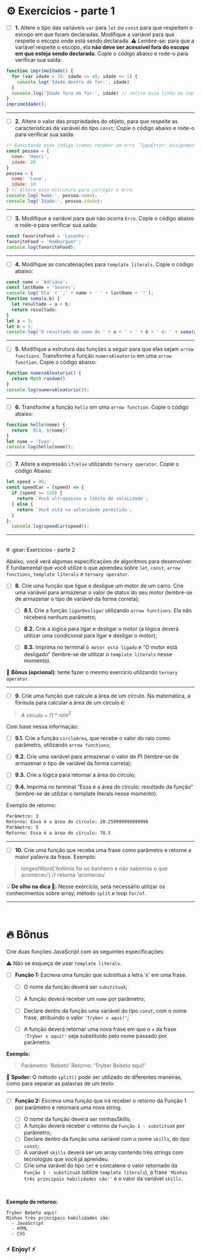 # :gear: Exercícios - parte 1

 - [ ] **1.** Altere o tipo das variáveis `var` para `let` ou `const` para que respeitem o escopo em que foram declaradas. Modifique a variável para que respeite o escopo onde está sendo declarada.
:warning:  Lembre-se: para que a variável respeite o escopo, ela **não deve ser acessível fora do escopo em que esteja sendo declarada**. Copie o código abaixo e rode-o para verificar sua saída:

```js
function imprimeIdade() {
  for (var idade = 30; idade <= 40; idade += 1) {
    console.log('Idade dentro do for:', idade)
  }
  console.log('Idade fora do for:', idade) // retire essa linha ao implementar o tipo de variável correta.
}
imprimeIdade();
```

---

- [ ] **2.** Altere o valor das propriedades do objeto, para que respeite as características da variável do tipo `const`; Copie o código abaixo e rode-o para verificar sua saída:

```js
// Executando esse código iremos receber um erro `TypeError: Assignment to constant variable.`
const pessoa = {
  nome: 'Henri',
  idade: 20
}
pessoa = {
  nome: 'Luna',
  idade: 19
} // Altere essa estrutura para corrigir o erro.
console.log('Nome:', pessoa.nome);
console.log('Idade:', pessoa.idade);
```
---

- [ ] **3.** Modifique a variável para que não ocorra `Erro`. Copie o código abaixo e rode-o para verificar sua saída:

```js
const favoriteFood = 'Lasanha';
favoriteFood = 'Hamburguer';
console.log(favoriteFood);
```
---

- [ ] **4.** Modifique as concatenações para `template literals`. Copie o código abaixo:

```js
const name = 'Adriana';
const lastName = 'Soares';
console.log('Olá' + ',' + name + ' ' + lastName + '!');
function soma(a,b) {
  let resultado = a + b;
  return resultado;
}
let a = 3;
let b = 5;
console.log('O resultado da soma de ' + a + ' + ' + b + ' é: ' + soma(a,b));
```
---

- [ ] **5.** Modifique a estrutura das funções a seguir para que elas sejam `arrow functions`. Transforme a função `numeroAleatorio` em uma `arrow function`. Copie o código abaixo:

```js
function numeroAleatorio() {
  return Math.random()
}
console.log(numeroAleatorio());
```

---

- [ ] **6.** Transforme a função `hello` em uma `arrow function`. Copie o código abaixo:

```js
function hello(nome) {
  return `Olá, ${nome}!`
}
let nome = 'Ivan';
console.log(hello(nome));
```

---

- [ ] **7.** Altere a expressão `if/else` utilizando `ternary operator`. Copie o código Abaixo:

```js
let speed = 90;
const speedCar = (speed) => {
  if (speed >= 120) {
    return `Você ultrapassou o limite de velocidade`;
  } else {
    return `Você está na velocidade permitida`;
  }
};
  console.log(speedCar(speed));
```
---

<br>
# :gear: Exercícios  - parte 2 

Abaixo, você verá algumas especificações de algoritmos para desenvolver. É fundamental que você utilize o que aprendeu sobre `let`, `const`, `arrow functions`, `template literals` e `ternary operator`.

- [ ] **8.** Crie uma função que ligue e desligue um motor de um carro. Crie uma variável para armazenar o valor de status do seu motor (lembre-se de armazenar o tipo de variável da forma correta);

  - [ ] **8.1.** Crie a função `ligarDesligar` utilizando `arrow functions`. Ela não receberá nenhum parâmetro;

  - [ ] **8.2.** Crie a lógica para ligar e desligar o motor (a lógica deverá utilizar uma condicional para ligar e desligar o motor);

  - [ ] **8.3.** Imprima no terminal `O motor está ligado` e “O motor está desligado“ (lembre-se de utilizar o `template literals` nesse momento).


:gift: **Bônus (opcional)**: tente fazer o mesmo exercício utilizando `ternary operator`.

---

- [ ] **9.** Crie uma função que calcule a área de um círculo. Na matemática, a fórmula para calcular a área de um círculo é:

> $A$ círculo = $\Pi$ * $raio^2$

Com base nessa informação:

  - [ ] **9.1.** Crie a função `circleArea`, que recebe o valor do raio como parâmetro, utilizando `arrow functions`;

  - [ ] **9.2.** Crie uma variável para armazenar o valor de PI (lembre-se de armazenar o tipo de variável da forma correta);

  - [ ] **9.3.** Crie a lógica para retornar a área do círculo;

  - [ ] **9.4.** Imprima no terminal “Essa é a área do círculo: resultado da função“ (lembre-se de utilizar o template literals nesse momento).

Exemplo de retorno:

```bash
Parâmetro: 3
Retorno: Essa é a área do círculo: 28.259999999999998
Parâmetro: 5
Retorno: Essa é a área do círculo: 78.5
```

---

- [ ] **10.** Crie uma função que receba uma frase como parâmetro e retorne a maior palavra da frase. Exemplo:

> longestWord('Antônio foi no banheiro e não sabemos o que aconteceu') 
// retorna 'aconteceu'

:bulb: **De olho na dica 👀:** Nesse exercício, será necessário utilizar os conhecimentos sobre array, método `split` e loop `for/of`.

---

<br>

# :fire: Bônus

 Crie duas funções JavaScript com as seguintes especificações:

:warning: Não se esqueça de usar `template literals`.

- [ ] **Função 1:** Escreva uma função que substitua a letra ‘x’ em uma frase.

    - [ ] O nome da função deverá ser `substituaX`;
    - [ ] A função deverá receber um `nome` por parâmetro;

    - [ ] Declare dentro da função uma variável do tipo `const`, com o nome frase, atribuindo o valor `'Tryber x aqui!'`;

    - [ ] A função deverá retornar uma nova frase em que o `x` da frase `'Tryber x aqui!'` seja substituído pelo nome passado por parâmetro.

**Exemplo:**
>Parâmetro: ‘Bebeto’
Retorno: ‘Tryber Bebeto aqui!’

:eyes: **Spoiler:** O método `split()` pode ser utilizado de diferentes maneiras, como para separar as palavras de um texto.

---

- [ ] **Função 2:** Escreva uma função que irá receber o retorno da Função 1 por parâmetro e retornará uma nova string.

    - [ ] O nome da função deverá ser minhasSkills;
    - [ ] A função deverá receber o retorno da `Função 1 - substituaX` por parâmetro;
    - [ ] Declare dentro da função uma variável com o nome `skills`, do tipo `const`;
    - [ ] A variável `skills` deverá ser um array contendo três strings com tecnologias que você já aprendeu.
    - [ ] Crie uma varável do tipo `let` e concatene o valor retornado da `Função 1 - substituaX` (utilize `template literals`), a frase `'Minhas três principais habilidades são:'` e o valor da variável `skills`.

<br>

**Exemplo de retorno:**

```
Tryber Bebeto aqui!
Minhas três principais habilidades são:
  - JavaScript
  - HTML
  - CSS
```

### :zap: Enjoy! :zap:
